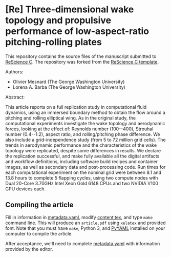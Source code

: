 # [Re] Three-dimensional wake topology and propulsive performance of low-aspect-ratio pitching-rolling plates

This repository contains the source files of the manuscript submitted to [ReScience C](https://rescience.github.io/).
The repository was forked from the [ReScience C template](https://github.com/ReScience/template).

Authors:

* Olivier Mesnard (The George Washington University)
* Lorena A. Barba (The George Washington University)

Abstract:

This article reports on a full replication study in computational fluid dynamics, using an immersed boundary method to obtain the flow around a pitching and rolling elliptical wing. As in the original study, the computational experiments investigate the wake topology and aerodynamic forces, looking at the effect of: Reynolds number (100--400), Strouhal number (0.4--1.2), aspect ratio, and rolling/pitching phase difference. We also include a grid-independence study (from 5 to 72 million grid cells). The trends in aerodynamic performance and the characteristics of the wake topology were replicated, despite some differences in results. We declare the replication successful, and make fully available all the digital artifacts and workflow definitions, including software build recipes and container images, as well as secondary data and post-processing code. Run times for each computational experiment on the nominal grid were between 8.1 and 13.8 hours to complete 5 flapping cycles, using two compute nodes with Dual 20-Core 3.70GHz Intel Xeon Gold 6148 CPUs and two NVIDIA V100 GPU devices each.

## Compiling the article

Fill in information in [metadata.yaml](./metadata.yaml), modify [content.tex](content.tex), and type `make` command line.
This will produce an `article.pdf` using `xelatex` and provided font.
Note that you must have `make`, Python 3, and [PyYAML](https://pyyaml.org/) installed on your computer to compile the article.

After acceptance, we'll need to complete [metadata.yaml](./metadata.yaml) with information provided by the editor.
